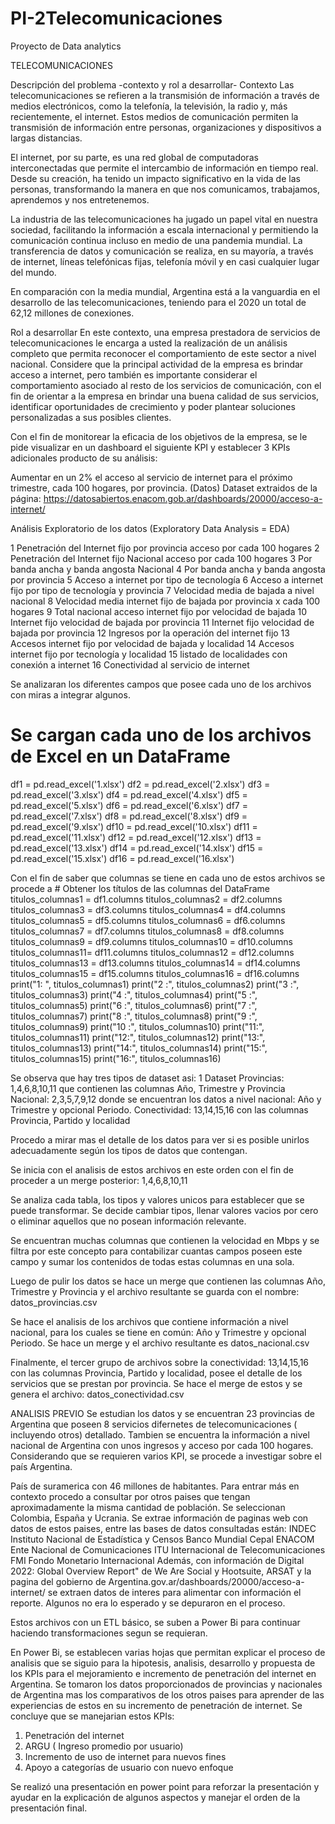 # PI-2Telecomunicaciones
Proyecto de Data analytics



TELECOMUNICACIONES

Descripción del problema -contexto y rol a desarrollar-
Contexto
Las telecomunicaciones se refieren a la transmisión de información a través de medios electrónicos, como la telefonía, la televisión, la radio y, más recientemente, el internet. Estos medios de comunicación permiten la transmisión de información entre personas, organizaciones y dispositivos a largas distancias.

El internet, por su parte, es una red global de computadoras interconectadas que permite el intercambio de información en tiempo real. Desde su creación, ha tenido un impacto significativo en la vida de las personas, transformando la manera en que nos comunicamos, trabajamos, aprendemos y nos entretenemos.

La industria de las telecomunicaciones ha jugado un papel vital en nuestra sociedad, facilitando la información a escala internacional y permitiendo la comunicación continua incluso en medio de una pandemia mundial. La transferencia de datos y comunicación se realiza, en su mayoría, a través de internet, líneas telefónicas fijas, telefonía móvil y en casi cualquier lugar del mundo.

En comparación con la media mundial, Argentina está a la vanguardia en el desarrollo de las telecomunicaciones, teniendo para el 2020 un total de 62,12 millones de conexiones.

Rol a desarrollar
En este contexto, una empresa prestadora de servicios de telecomunicaciones le encarga a usted la realización de un análisis completo que permita reconocer el comportamiento de este sector a nivel nacional. Considere que la principal actividad de la empresa es brindar acceso a internet, pero también es importante considerar el comportamiento asociado al resto de los servicios de comunicación, con el fin de orientar a la empresa en brindar una buena calidad de sus servicios, identificar oportunidades de crecimiento y poder plantear soluciones personalizadas a sus posibles clientes.

Con el fin de monitorear la eficacia de los objetivos de la empresa, se le pide visualizar en un dashboard el siguiente KPI y establecer 3 KPIs adicionales producto de su análisis:

Aumentar en un 2% el acceso al servicio de internet para el próximo trimestre, cada 100 hogares, por provincia. (Datos)
Dataset extraidos de la página: https://datosabiertos.enacom.gob.ar/dashboards/20000/acceso-a-internet/

Análisis Exploratorio de los datos (Exploratory Data Analysis = EDA)

1	Penetración del Internet fijo por provincia acceso por cada 100 hogares
2	Penetración del Internet fijo Nacional acceso por cada 100 hogares
3	Por banda ancha y banda angosta Nacional
4	Por banda ancha y banda angosta por provincia
5	Acceso a internet por tipo de tecnología
6	Acceso a internet fijo por tipo de tecnología y provincia
7	Velocidad media de bajada a nivel nacional
8	Velocidad media internet fijo de bajada por provincia x cada 100 hogares
9	Total nacional acceso internet fijo por velocidad de bajada
10	Internet fijo velocidad de bajada por provincia
11	Internet fijo velocidad de bajada por provincia
12	Ingresos por la operación del internet fijo
13	Accesos internet fijo por velocidad de bajada y localidad
14	Accesos internet fijo por tecnología y localidad
15	listado de localidades con conexión a internet
16	Conectividad al servicio de internet

Se analizaran los diferentes campos que posee cada uno de los archivos con miras a integrar algunos.

# Se cargan cada uno de los archivos de Excel en un DataFrame
df1 = pd.read_excel('1.xlsx')
df2 = pd.read_excel('2.xlsx')
df3 = pd.read_excel('3.xlsx')
df4 = pd.read_excel('4.xlsx')
df5 = pd.read_excel('5.xlsx')
df6 = pd.read_excel('6.xlsx')
df7 = pd.read_excel('7.xlsx')
df8 = pd.read_excel('8.xlsx')
df9 = pd.read_excel('9.xlsx')
df10 = pd.read_excel('10.xlsx')
df11 = pd.read_excel('11.xlsx')
df12 = pd.read_excel('12.xlsx')
df13 = pd.read_excel('13.xlsx')
df14 = pd.read_excel('14.xlsx')
df15 = pd.read_excel('15.xlsx')
df16 = pd.read_excel('16.xlsx')

Con el fin de saber que columnas se tiene en cada uno de estos archivos se procede a # Obtener los títulos de las columnas del DataFrame
titulos_columnas1 = df1.columns
titulos_columnas2 = df2.columns
titulos_columnas3 = df3.columns
titulos_columnas4 = df4.columns
titulos_columnas5 = df5.columns
titulos_columnas6 = df6.columns
titulos_columnas7 = df7.columns
titulos_columnas8 = df8.columns
titulos_columnas9 = df9.columns
titulos_columnas10 = df10.columns
titulos_columnas11= df11.columns
titulos_columnas12 = df12.columns
titulos_columnas13 = df13.columns
titulos_columnas14 = df14.columns
titulos_columnas15 = df15.columns
titulos_columnas16 = df16.columns
print("1: ", titulos_columnas1)
print("2 :", titulos_columnas2)
print("3 :", titulos_columnas3)
print("4 :", titulos_columnas4)
print("5 :", titulos_columnas5)
print("6 :", titulos_columnas6)
print("7 :", titulos_columnas7)
print("8 :", titulos_columnas8)
print("9 :", titulos_columnas9)
print("10 :", titulos_columnas10)
print("11:", titulos_columnas11)
print("12:", titulos_columnas12)
print("13:", titulos_columnas13)
print("14:", titulos_columnas14)
print("15:", titulos_columnas15)
print("16:", titulos_columnas16)


Se observa que hay tres tipos de dataset asi:
1 Dataset Provincias: 1,4,6,8,10,11 que contienen las columnas Año, Trimestre y Provincia
Nacional: 2,3,5,7,9,12 donde se encuentran los datos a nivel nacional: Año y Trimestre y opcional Periodo.
Conectividad: 13,14,15,16 con las columnas Provincia, Partido y localidad

Procedo a mirar mas el detalle de los datos para ver si es posible unirlos adecuadamente según los tipos de datos que contengan.

Se inicia con el analisis de estos archivos en este orden con el fin de proceder a un merge posterior:  1,4,6,8,10,11

Se analiza cada tabla, los tipos y valores unicos para establecer que se puede transformar.
Se decide cambiar tipos, llenar valores vacios por cero o eliminar aquellos que no posean información relevante.

Se encuentran muchas columnas que contienen la velocidad en Mbps y se filtra por este concepto para contabilizar cuantas campos poseen este campo y sumar los contenidos de todas estas columnas en una sola.

Luego de pulir los datos se hace un merge que contienen las columnas Año, Trimestre y Provincia y el archivo resultante se guarda con el nombre:
datos_provincias.csv

Se hace el analisis de los archivos que contiene información a nivel nacional, para los cuales se tiene en común: Año y Trimestre y opcional Periodo. 
Se hace un merge y el archivo resultante es datos_nacional.csv

Finalmente, el tercer grupo de archivos sobre la conectividad: 13,14,15,16 con las columnas Provincia, Partido y localidad, posee el detalle de los servicios que se prestan por provincia.
Se hace el merge de estos y se genera el archivo: datos_conectividad.csv

ANALISIS PREVIO
Se estudian los datos y se encuentran 23 provincias de Argentina que poseen 8 servicios difernetes de telecomunicaciones ( incluyendo otros) detallado.
Tambien se encuentra la información a nivel nacional de Argentina con unos ingresos y acceso por cada 100 hogares.
Considerando que se requieren varios KPI, se procede a investigar sobre el país Argentina. 

País de suramerica con 46 millones de habitantes. Para entrar más en contexto procedo a consultar por otros paises que tengan aproximadamente la misma cantidad de población.
Se seleccionan Colombia, España y Ucrania. Se extrae información de paginas web con datos de estos paises, entre las bases de datos consultadas están:
INDEC Instituto Nacional de Estadística y Censos
Banco Mundial
Cepal
ENACOM Ente Nacional de Comunicaciones 
ITU Internacional de Telecomunicaciones 
FMI Fondo Monetario Internacional
Además, con información de Digital 2022: Global Overview Report" de We Are Social y Hootsuite, ARSAT  y la pagina del gobierno de Argentina.gov.ar/dashboards/20000/acceso-a-internet/
se extraen datos de interes para alimentar con información el reporte. 
Algunos no era lo esperado y se depuraron en el proceso. 

Estos archivos con un ETL básico, se suben a Power Bi para continuar haciendo transformaciones segun se requieran.

En Power Bi, se establecen varias hojas que permitan explicar el proceso de analisis que se siguio para la hipotesis, analisis, desarrollo y propuesta de los KPIs para el mejoramiento e incremento de penetración del internet en Argentina.
Se tomaron los datos proporcionados de provincias y nacionales de Argentina mas los comparativos de los otros paises para aprender de las experiencias de estos en su incremento de penetración de internet.
Se concluye que se manejarian estos KPIs:
1. Penetración del internet
2. ARGU ( Ingreso promedio por usuario)
3. Incremento de uso de internet para nuevos fines 
4. Apoyo a categorías de usuario con nuevo enfoque

Se realizó una presentación en power point para reforzar la presentación y ayudar en la explicación de algunos aspectos y manejar el orden de la presentación final.



